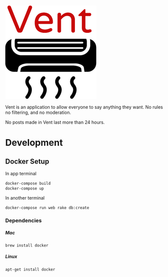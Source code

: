 ![Vent Logo](app/assets/images/logo.png?raw=true "Vent Logo")

Vent is an application to allow everyone to say anything they want. No rules
no filtering, and no moderation.

No posts made in Vent last more than 24 hours.

# Development


## Docker Setup

In app terminal
```
docker-compose build
docker-compose up
```

In another terminal
```
docker-compose run web rake db:create
```

### Dependencies

##### Mac

    brew install docker

##### Linux

    apt-get install docker
